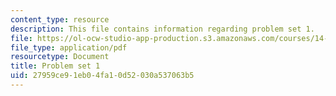 ```yaml
---
content_type: resource
description: This file contains information regarding problem set 1.
file: https://ol-ocw-studio-app-production.s3.amazonaws.com/courses/14-772-development-economics-macroeconomics-spring-2013/27959ce91eb04fa10d52030a537063b5_MIT14_772S13_pset1.pdf
file_type: application/pdf
resourcetype: Document
title: Problem set 1
uid: 27959ce9-1eb0-4fa1-0d52-030a537063b5
---
```

